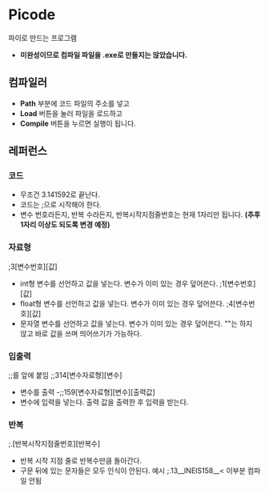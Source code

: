 # Picode
파이로 만드는 프로그램

* **미완성이므로 컴파일 파일을 .exe로 만들지는 않았습니다.**
## 컴파일러
* **Path** 부분에 코드 파일의 주소를 넣고
* **Load** 버튼을 눌러 파일을 로드하고
* **Compile** 버튼을 누르면 실행이 됩니다.
 

## **레퍼런스**
### 코드
* 무조건 3.141592로 끝난다.
* 코드는 ;으로 시작해야 한다.
* 변수 번호라든지, 반복 수라든지, 반복시작지점줄번호는 현재 1자리만 됩니다. **(추후 1자리 이상도 되도록 변경 예정)**

### 자료형
;3[변수번호][값]
* int형 변수를 선언하고 값을 넣는다. 변수가 이미 있는 경우 덮어쓴다.
;1[변수번호][값]
* float형 변수를 선언하고 값을 넣는다. 변수가 이미 있는 경우 덮어쓴다.
;4[변수번호][값]
* 문자열 변수를 선언하고 값을 넣는다. 변수가 이미 있는 경우 덮어쓴다. ""는 하지 않고 바로 값을 쓰며 띄어쓰기가 가능하다.

### 입출력
;;를 앞에 붙임
;;314[변수자료형][변수]
* 변수를 출력
-;;159[변수자료형][변수][출력값]
* 변수에 입력을 넣는다. 출력 값을 출력한 후 입력을 받는다.

### 반복
;.[반복시작지점줄번호][반복수]
* 반복 시작 지점 줄로 반복수만큼 돌아간다.
* 구문 뒤에 있는 문자들은 모두 인식이 안된다.
예시
;.13__INEIS158__< 이부분 컴파일 안됨
